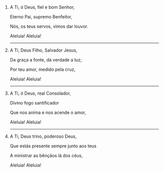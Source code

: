 1. A Ti, ó Deus, fiel e bom Senhor,

   Eterno Pai, supremo Benfeitor,

   Nós, os teus servos, vimos dar louvor.

   Aleluia! Aleluia!

   ---

2. A Ti, Deus Filho, Salvador Jesus,

   Da graça a fonte, da verdade a luz;

   Por teu amor, medido pela cruz,

   Aleluia! Aleluia!

   ---

3. A Ti, ó Deus, real Consolador,

   Divino fogo santificador

   Que nos anima e nos acende o amor,

   Aleluia! Aleluia!

   ---

4. A Ti, Deus trino, poderoso Deus,

   Que estás presente sempre junto aos teus

   A ministrar as bênçãos lá dos céus,

   Aleluia! Aleluia!
